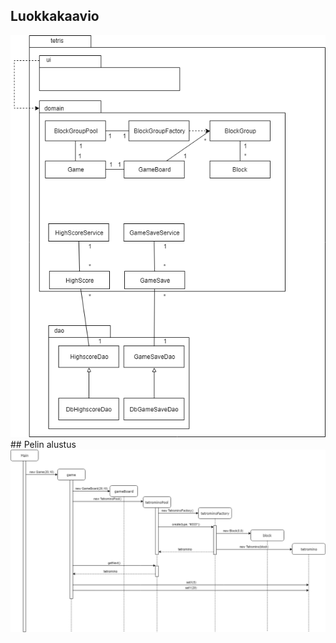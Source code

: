 ## Luokkakaavio
<img src="kuvat/luokkakaavio.png">
## Pelin alustus
<img src="kuvat/sekvenssikaavio1.png">
